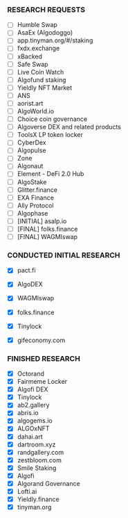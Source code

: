 ### RESEARCH REQUESTS

- [ ] Humble Swap
- [ ] AsaEx (Algodoggo)
- [ ] app.tinyman.org/#/staking
- [ ] fxdx.exchange
- [ ] xBacked
- [ ] Safe Swap
- [ ] Live Coin Watch
- [ ] Algofund staking
- [ ] Yieldly NFT Market
- [ ] ANS
- [ ] aorist.art
- [ ] AlgoWorld.io
- [ ] Choice coin governance
- [ ] Algoverse DEX and related products
- [ ] ToolsX LP token locker
- [ ] CyberDex 
- [ ] Algopulse
- [ ] Zone
- [ ] Algonaut
- [ ] Element - DeFi 2.0 Hub
- [ ] AlgoStake
- [ ] Glitter.finance
- [ ] EXA Finance
- [ ] Ally Protocol
- [ ] Algophase
- [ ] [INITIAL] asalp.io
- [ ] [FINAL] folks.finance
- [ ] [FINAL] WAGMIswap

### CONDUCTED INITIAL RESEARCH

- [x] pact.fi
- [x] AlgoDEX
- [x] WAGMIswap
- [x] folks.finance
- [x] Tinylock
- [x] gifeconomy.com


### FINISHED RESEARCH

- [x] Octorand
- [x] Fairmeme Locker
- [x] Algofi DEX
- [x] Tinylock
- [x] ab2.gallery
- [x] abris.io
- [x] algogems.io
- [x] ALGOxNFT
- [x] dahai.art
- [x] dartroom.xyz
- [x] randgallery.com
- [x] zestbloom.com
- [x] Smile Staking
- [x] Algofi
- [x] Algorand Governance
- [x] Lofti.ai
- [x] Yieldly.finance
- [x] tinyman.org
